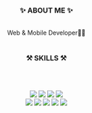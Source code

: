 <div align="center">

### ✨  ABOUT ME ✨

</br>
Web & Mobile Developer👩‍💻</br>
</br>

### ⚒  SKILLS ⚒
</br></br>

<p>
  <img src="https://img.shields.io/badge/JavaScript-F7DF1E?style=flat-square&logo=JavaScript&logoColor=white"/>
  <img src="https://img.shields.io/badge/React-61DAFB?style=flat-square&logo=React&logoColor=white"/>
  <img src="https://img.shields.io/badge/Flask-1572B6?style=flat-square&logo=Flask&logoColor=white"/>
  <img src="https://img.shields.io/badge/Swift-FA7343?style=flat-square&logo=swift&logoColor=white"/>

  <br/>
  <img src="https://img.shields.io/badge/Java-EF2D5E?style=flat-square&logo=java&logoColor=white"/>
  <img src="https://img.shields.io/badge/Python-3776AB?style=flat-square&logo=Python&logoColor=white"/>
  <img src="https://img.shields.io/badge/Tensorflow-47A248?style=flat-square&logo=tensorflow&logoColor=white"/>
  <img src="https://img.shields.io/badge/Pytorch-0170FE?style=flat-square&logo=Pytorch&logoColor=white"/>
  <img src="https://img.shields.io/badge/Android-a4c639?style=flat-square&logo=android&logoColor=white"/>
</p>

<br/>

<!-- ### ⚡️ Language ⚡️
[![Top Langs](https://github-readme-stats.vercel.app/api/top-langs/?username=minjuu&hide=jupyter%20notebook,c%23,asp.net,shaderlab,hlsl,cuda&layout=compact)](https://github.com/anuraghazra/github-readme-stats) -->

</div>
